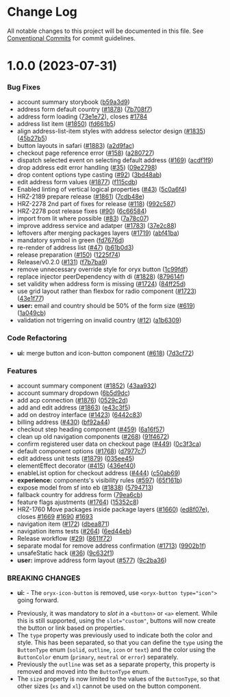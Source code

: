 # Change Log

All notable changes to this project will be documented in this file.
See [Conventional Commits](https://conventionalcommits.org) for commit guidelines.

# 1.0.0 (2023-07-31)


### Bug Fixes

* account summary storybook ([b59a3d9](https://github.com/spryker/oryx/commit/b59a3d97e8b67d69a2e241f71b0f5af06c46e17d))
* address form default country ([#1878](https://github.com/spryker/oryx/issues/1878)) ([7b708f7](https://github.com/spryker/oryx/commit/7b708f7e493dd13deeaa9d4a631ef295295f5709))
* address form loading ([73e1e72](https://github.com/spryker/oryx/commit/73e1e726c9e748c90db30c0a2d14311a0678ea25)), closes [#1784](https://github.com/spryker/oryx/issues/1784)
* address list item ([#1850](https://github.com/spryker/oryx/issues/1850)) ([fd661b5](https://github.com/spryker/oryx/commit/fd661b53e941c0d7c3d180e7adbcc18cf3958383))
* align address-list-item styles with address selector design ([#1835](https://github.com/spryker/oryx/issues/1835)) ([45b27b5](https://github.com/spryker/oryx/commit/45b27b55280334c590693f7e15dcf19395f47934))
* button layouts in safari ([#1883](https://github.com/spryker/oryx/issues/1883)) ([a2d9fac](https://github.com/spryker/oryx/commit/a2d9fac68aee47cd675cf3ec760778e5dcf9279f))
* checkout page reference error ([#158](https://github.com/spryker/oryx/issues/158)) ([a280727](https://github.com/spryker/oryx/commit/a280727c35cfa7284f76a5e9814ed312c80ca97f))
* dispatch selected event on selecting default address ([#169](https://github.com/spryker/oryx/issues/169)) ([acdf1f9](https://github.com/spryker/oryx/commit/acdf1f912c8a7f622f01fd534cd34fb16551014e))
* drop address edit error handling ([#35](https://github.com/spryker/oryx/issues/35)) ([09e2798](https://github.com/spryker/oryx/commit/09e2798b7f5165af573216e031d6e3ab8f8334cb))
* drop content options type casting ([#92](https://github.com/spryker/oryx/issues/92)) ([3bd48ab](https://github.com/spryker/oryx/commit/3bd48abddb611b923ad6e897d49eeaa26be2e00d))
* edit address form values ([#1877](https://github.com/spryker/oryx/issues/1877)) ([f115cdb](https://github.com/spryker/oryx/commit/f115cdbe95a3d45769dcb6851853916ae4e9c61f))
* Enabled linting of vertical logical properties ([#43](https://github.com/spryker/oryx/issues/43)) ([5c0a6f4](https://github.com/spryker/oryx/commit/5c0a6f44ade637d6ed6cbed2950e96185f6076c9))
* HRZ-2189 prepare release ([#1861](https://github.com/spryker/oryx/issues/1861)) ([7cdb48e](https://github.com/spryker/oryx/commit/7cdb48e3c26c1ca8f12d469e9a73d75cd3c03f78))
* HRZ-2278 2nd part of fixes for release ([#118](https://github.com/spryker/oryx/issues/118)) ([992c587](https://github.com/spryker/oryx/commit/992c58714eed594fe900d2645bba4a9a59c0fee2))
* HRZ-2278 post release fixes ([#90](https://github.com/spryker/oryx/issues/90)) ([6c66584](https://github.com/spryker/oryx/commit/6c66584f5d1e51dcfc3a23c4beaf04f24b4bdb69))
* import from lit where possible ([#83](https://github.com/spryker/oryx/issues/83)) ([7a78c07](https://github.com/spryker/oryx/commit/7a78c07652ead1f98f7e5323906cfe5275365e8a))
* improve address service and adatper ([#1783](https://github.com/spryker/oryx/issues/1783)) ([37e2c88](https://github.com/spryker/oryx/commit/37e2c8861465c1586bba2121f9717ee52f9e8f7a))
* leftovers after merging packages layers ([#1719](https://github.com/spryker/oryx/issues/1719)) ([abf41ba](https://github.com/spryker/oryx/commit/abf41ba83682e7d6d4972a130c0f336e59e3faa4))
* mandatory symbol in green ([fd7676d](https://github.com/spryker/oryx/commit/fd7676dfa233e2add2c97acf0dedcf25a0ef0f2f))
* re-render of address list ([#47](https://github.com/spryker/oryx/issues/47)) ([b61b0d3](https://github.com/spryker/oryx/commit/b61b0d31cbac7934b09c03bf8bd718e613f7e534))
* release preparation ([#150](https://github.com/spryker/oryx/issues/150)) ([1225f74](https://github.com/spryker/oryx/commit/1225f74b48928d61d0574a9dc275999c1f0602ac))
* Release/v0.2.0 ([#131](https://github.com/spryker/oryx/issues/131)) ([f7b7ba9](https://github.com/spryker/oryx/commit/f7b7ba9b8dba11e407269fb14b120792b664ab9d))
* remove unnecessary override style for oryx button ([1c99fdf](https://github.com/spryker/oryx/commit/1c99fdf92518922d905acff9298fa934e9625a4d))
* replace injector peerDependency with di ([#1828](https://github.com/spryker/oryx/issues/1828)) ([879614f](https://github.com/spryker/oryx/commit/879614f5e7cda0ba45ece4f12cce386457ab6105))
* set validity when address form is missing ([#1724](https://github.com/spryker/oryx/issues/1724)) ([84ff25d](https://github.com/spryker/oryx/commit/84ff25d74ae91eb192519fae10bacd9771a72021))
* use grid layout rather than flexbox for radio component ([#1723](https://github.com/spryker/oryx/issues/1723)) ([43e1f77](https://github.com/spryker/oryx/commit/43e1f77395a200f42e9536f56275360d3e9235b6))
* **user:** email and country should be 50% of the form size ([#619](https://github.com/spryker/oryx/issues/619)) ([1a049cb](https://github.com/spryker/oryx/commit/1a049cb84a31bba046ef3a969b0b5bf14dbeb84e))
* validation not trigerring on invalid country ([#12](https://github.com/spryker/oryx/issues/12)) ([a1b6309](https://github.com/spryker/oryx/commit/a1b63090dac2758f8b5bbcb039d2293b1cddd0fa))


### Code Refactoring

* **ui:** merge button and icon-button component ([#618](https://github.com/spryker/oryx/issues/618)) ([7d3cf72](https://github.com/spryker/oryx/commit/7d3cf72fa003bdae3f6c6523f71095c5a1cab4fb))


### Features

* account summary component ([#1852](https://github.com/spryker/oryx/issues/1852)) ([43aa932](https://github.com/spryker/oryx/commit/43aa932fb7a62b55b8712446b3024bac3cc1c7bd))
* account summary dropdown ([6b5d9dc](https://github.com/spryker/oryx/commit/6b5d9dca9a94a305e989fa2d1d42a5cfd58800b8))
* add acp connection ([#1876](https://github.com/spryker/oryx/issues/1876)) ([0529c2d](https://github.com/spryker/oryx/commit/0529c2d0aca633bb9ef390375e45cece259356b2))
* add and edit address ([#1863](https://github.com/spryker/oryx/issues/1863)) ([e43c3f5](https://github.com/spryker/oryx/commit/e43c3f5e2cf107bab2b1d5ffb128612e59bceb7e))
* add on destroy interface ([#1423](https://github.com/spryker/oryx/issues/1423)) ([6442c83](https://github.com/spryker/oryx/commit/6442c830e704d95200b96f3c629dfbd17e5f4e22))
* billing address ([#430](https://github.com/spryker/oryx/issues/430)) ([bf92a44](https://github.com/spryker/oryx/commit/bf92a4462b05f1e6000ed7ab51bdd298c274fe81))
* checkout step heading component ([#459](https://github.com/spryker/oryx/issues/459)) ([6a16f57](https://github.com/spryker/oryx/commit/6a16f5741c9f21cdb5c4b1334629b644ac8ff197))
* clean up old navigation components ([#268](https://github.com/spryker/oryx/issues/268)) ([91f4672](https://github.com/spryker/oryx/commit/91f4672e3468f7ac253126b900180e0f2d29f584))
* confirm registered user data on checkout page ([#449](https://github.com/spryker/oryx/issues/449)) ([0c3f3ca](https://github.com/spryker/oryx/commit/0c3f3ca1c2f5f2b8f7e5d9b43d2f194a5facb0dd))
* default component options ([#1768](https://github.com/spryker/oryx/issues/1768)) ([d7977c7](https://github.com/spryker/oryx/commit/d7977c788bedd2bcdb066c509d4ebed8d2a54b12))
* edit address unit tests ([#1879](https://github.com/spryker/oryx/issues/1879)) ([035ee45](https://github.com/spryker/oryx/commit/035ee45872e54f2dd4d8ddc05b44eeeaaf850b42))
* elementEffect decorator ([#415](https://github.com/spryker/oryx/issues/415)) ([436ef40](https://github.com/spryker/oryx/commit/436ef40e0f2e91d96a657031ed5926e5fe288276))
* enableList option for checkout address ([#444](https://github.com/spryker/oryx/issues/444)) ([c50ab69](https://github.com/spryker/oryx/commit/c50ab69d282b1b8d65b2f89bae6990a073fceb6b))
* **experience:** components's visibility rules ([#597](https://github.com/spryker/oryx/issues/597)) ([65f161b](https://github.com/spryker/oryx/commit/65f161ba29f31028906217fe53c087e182ed9620))
* expose model from sf into eb ([#1838](https://github.com/spryker/oryx/issues/1838)) ([5794713](https://github.com/spryker/oryx/commit/5794713d8030dd930185c7c8d596a7bf4fcaa6df))
* fallback country for address form ([79ea6cb](https://github.com/spryker/oryx/commit/79ea6cbcbd88732c4a513e5239d3d3cdae1b104c))
* feature flags ajustments ([#1764](https://github.com/spryker/oryx/issues/1764)) ([15352c8](https://github.com/spryker/oryx/commit/15352c8b24719c92bc8d60845ce3c952b1f9d4e7))
* HRZ-1760 Move packages inside package layers ([#1660](https://github.com/spryker/oryx/issues/1660)) ([ed8f07e](https://github.com/spryker/oryx/commit/ed8f07e513a1e2dadb810a72b9785b3fab5fd375)), closes [#1669](https://github.com/spryker/oryx/issues/1669) [#1690](https://github.com/spryker/oryx/issues/1690) [#1693](https://github.com/spryker/oryx/issues/1693)
* navigation item ([#172](https://github.com/spryker/oryx/issues/172)) ([dbea871](https://github.com/spryker/oryx/commit/dbea8717aa5c61391938f41c831db2f775fb3c04))
* navigation items tests ([#264](https://github.com/spryker/oryx/issues/264)) ([6ed44eb](https://github.com/spryker/oryx/commit/6ed44eb4a1cce175b7e6aefde5eb407f5d908f69))
* Release workflow ([#29](https://github.com/spryker/oryx/issues/29)) ([8611f72](https://github.com/spryker/oryx/commit/8611f72e2c14f9bef80fa28bd26ca89c7fcacb16))
* separate modal for remove address confirmation ([#1713](https://github.com/spryker/oryx/issues/1713)) ([9902b1f](https://github.com/spryker/oryx/commit/9902b1f55fa57c46daa882d6793ca55503269a3c))
* unsafeStatic hack ([#36](https://github.com/spryker/oryx/issues/36)) ([9c632f1](https://github.com/spryker/oryx/commit/9c632f1335f7dd0b0123253c74633a0fd873fb0c))
* **user:** improve address form layout ([#577](https://github.com/spryker/oryx/issues/577)) ([9c2ba36](https://github.com/spryker/oryx/commit/9c2ba36b8ef5e8ec4b96dff2a9803712658bd45d))


### BREAKING CHANGES

* **ui:** - The `oryx-icon-button` is removed, use `<oryx-button type="icon">`
going forward.
- Previously, it was mandatory to _slot in_ a `<button>` or `<a>`
element. While this is still supported, using the `slot="custom"`,
buttons will now create the button or link based on properties.
- The `type` property was previously used to indicate both the color and
style. This has been separated, so that you can define the `type` using
the `ButtonType` enum (`solid`, `outline`, `icon` or `text`) and the
color using the `ButtonColor` enum (`primary`, `neutral` or `error`)
separately.
- Previously the `outline` was set as a separate property, this property
is removed and moved into the `ButtonType` enum.
- The `size` property is now limited to the values of the `ButtonType`,
so that other sizes (`xs` and `xl`) cannot be used on the button
component.


[HRZ-3283]:
https://spryker.atlassian.net/browse/HRZ-3283?atlOrigin=eyJpIjoiNWRkNTljNzYxNjVmNDY3MDlhMDU5Y2ZhYzA5YTRkZjUiLCJwIjoiZ2l0aHViLWNvbS1KU1cifQ
